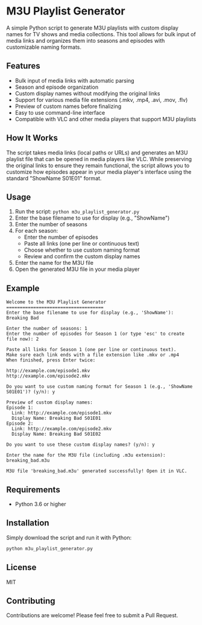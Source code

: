 # M3U Playlist Generator

A simple Python script to generate M3U playlists with custom display names for TV shows and media collections. This tool allows for bulk input of media links and organizes them into seasons and episodes with customizable naming formats.

## Features

- Bulk input of media links with automatic parsing
- Season and episode organization
- Custom display names without modifying the original links
- Support for various media file extensions (.mkv, .mp4, .avi, .mov, .flv)
- Preview of custom names before finalizing
- Easy to use command-line interface
- Compatible with VLC and other media players that support M3U playlists

## How It Works

The script takes media links (local paths or URLs) and generates an M3U playlist file that can be opened in media players like VLC. While preserving the original links to ensure they remain functional, the script allows you to customize how episodes appear in your media player's interface using the standard "ShowName S01E01" format.

## Usage

1. Run the script: `python m3u_playlist_generator.py`
2. Enter the base filename to use for display (e.g., "ShowName")
3. Enter the number of seasons
4. For each season:
   - Enter the number of episodes
   - Paste all links (one per line or continuous text)
   - Choose whether to use custom naming format
   - Review and confirm the custom display names
5. Enter the name for the M3U file
6. Open the generated M3U file in your media player

## Example

```
Welcome to the M3U Playlist Generator
====================================
Enter the base filename to use for display (e.g., 'ShowName'): Breaking Bad

Enter the number of seasons: 1
Enter the number of episodes for Season 1 (or type 'esc' to create file now): 2

Paste all links for Season 1 (one per line or continuous text).
Make sure each link ends with a file extension like .mkv or .mp4
When finished, press Enter twice:

http://example.com/episode1.mkv
http://example.com/episode2.mkv

Do you want to use custom naming format for Season 1 (e.g., 'ShowName S01E01')? (y/n): y

Preview of custom display names:
Episode 1:
  Link: http://example.com/episode1.mkv
  Display Name: Breaking Bad S01E01
Episode 2:
  Link: http://example.com/episode2.mkv
  Display Name: Breaking Bad S01E02

Do you want to use these custom display names? (y/n): y

Enter the name for the M3U file (including .m3u extension): breaking_bad.m3u

M3U file 'breaking_bad.m3u' generated successfully! Open it in VLC.
```

## Requirements

- Python 3.6 or higher

## Installation

Simply download the script and run it with Python:

```bash
python m3u_playlist_generator.py
```

## License

MIT

## Contributing

Contributions are welcome! Please feel free to submit a Pull Request.

